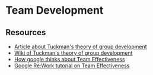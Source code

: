 # Team Development

## Resources

* [Article about Tuckman's theory of group development](https://www.mindtools.com/pages/article/newLDR_86.htm)
* [Wiki of Tuckman's theory of group development](https://en.wikipedia.org/wiki/Tuckman%27s_stages_of_group_development)
* [How google thinks about Team Effectiveness](https://rework.withgoogle.com/blog/how-google-thinks-team-effectiveness/)
* [Google Re:Work tutorial on Team Effectiveness](https://rework.withgoogle.com/guides/understanding-team-effectiveness/steps/introduction/)
